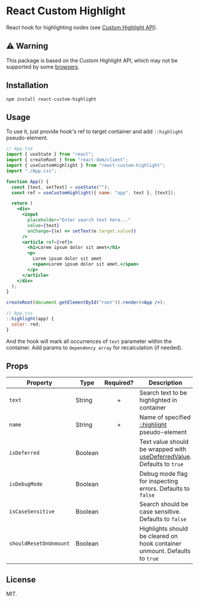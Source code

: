 # React Custom Highlight

React hook for highlighting nodes (see [Custom Highlight API](https://developer.mozilla.org/en-US/docs/Web/API/CSS_Custom_Highlight_API)).

## ⚠️ Warning
This package is based on the Custom Highlight API, which may not be supported by some [browsers](https://developer.mozilla.org/en-US/docs/Web/API/CSS_Custom_Highlight_API#browser_compatibility).

## Installation

```
npm install react-custom-highlight
```

## Usage

To use it, just provide hook's ref to target container and add `::highlight` pseudo-element.


```jsx
// App.tsx
import { useState } from "react";
import { createRoot } from "react-dom/client";
import { useCustomHighlight } from "react-custom-highlight";
import "./App.css";

function App() {
  const [text, setText] = useState("");
  const ref = useCustomHighlight({ name: "app", text }, [text]);

  return (
    <div>
      <input
        placeholder="Enter search text here..."
        value={text}
        onChange={(e) => setText(e.target.value)}
      />
      <article ref={ref}>
        <h1>Lorem ipsum dolor sit amet</h1>
        <p>
          Lorem ipsum dolor sit amet
          <span>Lorem ipsum dolor sit amet.</span>
        </p>
      </article>
    </div>
  );
}

createRoot(document.getElementById("root")).render(<App />);

// App.css
::highlight(app) {
  color: red;
}
```

And the hook will mark all occurrences of `text` parameter within the container. Add params to `dependency array` for recalculation (if needed).


## Props

| Property               | Type                        | Required? | Description                                                                                                                                                                                                                                                                                                                                                        |
|------------------------|-----------------------------|:---------:|--------------------------------------------------------------------------------------------------------------------------------------------------------------------------------------------------------------------------------------------------------------------------------------------------------------------------------------------------------------------|
| `text`      | String                      |     +      | Search text to be highlighted in container                                                                                                                                                                                                                                                                                      |
| `name`          | String                      |    +       | Name of specified [::highlight](https://developer.mozilla.org/en-US/docs/Web/CSS/::highlight) pseudo-element                                                                                                                                                                                                                                                                      |
| `isDeferred`          | Boolean                      |           | Text value should be wrapped with [useDeferredValue](https://react.dev/reference/react/useDeferredValue). Defaults to `true`                                                                                                                                                                                                                                                       |
| `isDebugMode`           | Boolean                     |           | Debug mode flag for inspecting errors. Defaults to `false`                                                                                                                                                                                                                                                   |
| `isCaseSensitive`            | Boolean                      |           | Search should be case sensitive. Defaults to `false`                                                                                                                                                                                                                                                                                                               |
| `shouldResetOnUnmount`        | Boolean                     |           | Highlights should be cleared on hook container unmount. Defaults to `true`    


## License

MIT.